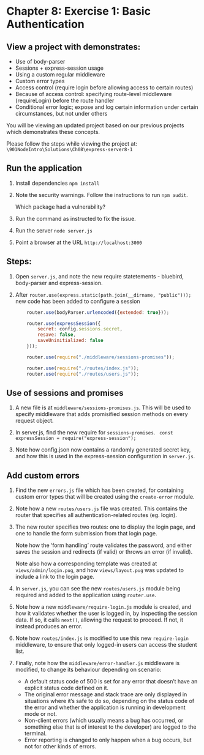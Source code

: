 # Chapter 8: Exercise 1: Basic Authentication

## View a project with demonstrates:

* Use of body-parser
* Sessions + express-session usage
* Using a custom regular middleware
* Custom error types
* Access control (require login before allowing access to certain routes)
* Because of access control: specifying route-level middleware (requireLogin) before the route handler
* Conditional error logic; expose and log certain information under certain circumstances, but not under others

You will be viewing an updated project based on our previous projects which demonstrates  these concepts.

Please follow the steps while viewing the project at:
`\901NodeIntro\Solutions\Ch08\express-server8-1`


## Run the application
1. Install dependencies `npm install`

1. Note the security warnings. Follow the instructions to run `npm audit`.

	Which package had a vulnerability?

1. Run the command as instructed to fix the issue.

1. Run the server `node server.js`

1. Point a browser at the URL `http://localhost:3000`


## Steps:

1. Open `server.js`, and note the new require statetements - bluebird, body-parser and express-session. 

1. After `router.use(express.static(path.join(__dirname, "public")));`
new code has been added to configure a session

	```javascript
		router.use(bodyParser.urlencoded({extended: true}));

		router.use(expressSession({
			secret: config.sessions.secret,
			resave: false,
			saveUninitialized: false
		}));

		router.use(require("./middleware/sessions-promises"));

		router.use(require("./routes/index.js"));
		router.use(require("./routes/users.js"));
	```


## Use of sessions and promises
	
1. A new file is at `middleware/sessions-promises.js`. This will be used to specify middleware that adds promisified session methods on every request object.

1. In server.js, find the new require for `sessions-promises`.
	` const expressSession = require("express-session");`

1. Note how config.json now contains a randomly generated secret key, and how this is used in the express-session configuration in `server.js`.

## Add custom errors

1. Find the new `errors.js` file which has been created, for containing custom error types that will be created using the `create-error` module. 

1. Note how a new `routes/users.js` file was created. This contains the router that specifies all authentication-related routes (eg. login).

1. The new router specifies two routes: one to display the login page, and one to handle the form submission from that login page.

	Note how the ‘form handling’ route validates the password, and either saves the session and redirects (if valid) or throws an error (if invalid).
	
	Note also how a corresponding template was created at `views/admin/login.pug`, and how `views/layout.pug` was updated to include a link to the login page.

1. In `server.js`, you can see the new `routes/users.js` module being required and added to the application using `router.use`.

1. Note how a new `middleware/require-login.js` module is created, and how it validates whether the user is logged in, by inspecting the session data. If so, it calls `next()`, allowing the request to proceed. If not, it instead produces an error.

1. Note how `routes/index.js` is modified to use this new `require-login` middleware, to ensure that only logged-in users can access the student list.

1. Finally, note how the `middleware/error-handler.js` middleware is modified, to change its behaviour depending on scenario:
	- A default status code of 500 is set for any error that doesn’t have an explicit status code defined on it.
	- The original error message and stack trace are only displayed in situations where it’s safe to do so, depending on the status code of the error and whether the application is running in development mode or not.
	- Non-client errors (which usually means a bug has occurred, or something else that is of interest to the developer) are logged to the terminal.
 	- Error reporting is changed to only happen when a bug occurs, but not for other kinds of errors.


